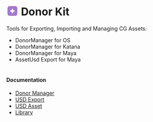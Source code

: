 # <img style="position:relative;top:4px;" src="install/icons/DonorManager.png"> Donor Kit
Tools for Exporting, Importing and Managing CG Assets:
+ DonorManager for OS
+ DonorManager for Katana
+ DonorManager for Maya
+ AssetUsd Export for Maya
<br/><br/>
#### Documentation
- [Donor Manager](doc/DonorManager.md)
- [USD Export](doc/UsdExport.md)
- [USD Asset](doc/UsdAsset.md)
- [Library](doc/Library.md)